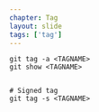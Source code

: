 ```yaml
---
chapter: Tag
layout: slide
tags: ['tag']
---
```


	git tag -a <TAGNAME>
	git show <TAGNAME>


	# Signed tag
	git tag -s <TAGNAME>
